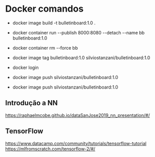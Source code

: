# Docker comandos
* docker image build -t bulletinboard:1.0 .

* docker container run --publish 8000:8080 --detach --name bb bulletinboard:1.0
  
* docker container rm --force bb
  
* docker image tag bulletinboard:1.0 silviostanzani/bulletinboard:1.0
  
* docker login
  
* docker image push silviostanzani/bulletinboard:1.0
  
* docker image push silviostanzani/bulletinboard:1.0

## Introdução a NN
https://raphaelmcobe.github.io/dataSanJose2019_nn_presentation/#/

## TensorFlow
https://www.datacamp.com/community/tutorials/tensorflow-tutorial
https://mlfromscratch.com/tensorflow-2/#/
